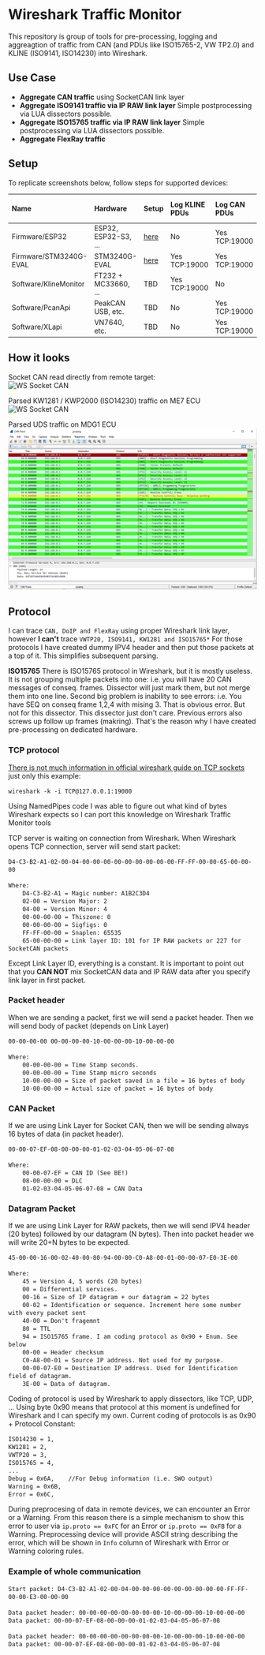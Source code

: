 # Wireshark Traffic Monitor
This repository is group of tools for pre-processing, logging and aggreagtion of traffic from CAN (and PDUs like ISO15765-2, VW TP2.0) and KLINE (ISO9141, ISO14230) into Wireshark.

## Use Case
 * **Aggregate CAN traffic** using SocketCAN link layer
 * **Aggregate ISO9141 traffic via IP RAW link layer** Simple postprocessing via LUA dissectors possible.
 * **Aggregate ISO15765 traffic via IP RAW link layer** Simple postprocessing via LUA dissectors possible.
 * **Aggregate FlexRay traffic**

## Setup
To replicate screenshots below, follow steps for supported devices: 

| Name                   | Hardware             | Setup                   | Log KLINE PDUs | Log CAN PDUs  | Log CAN frames | Log FlexRay frames |
| :--------------------- | :------------------- | :---------------------- | :------------- | :-----------  | :------------- | :----------------- |
| Firmware/ESP32         | ESP32, ESP32-S3, ... | [here](/Setup_ESP32.md) | No             | Yes TCP:19000 | Yes TCP:19001  | No                 |
| Firmware/STM3240G-EVAL | STM3240G-EVAL        | [here](/Setup_STM32.md) | Yes TCP:19000  | Yes TCP:19000 | Yes TCP:19001  | No                 |
| Software/KlineMonitor  | FT232 + MC33660, ... | TBD                     | Yes TCP:19000  | No            | No             | No                 |
| Software/PcanApi       | PeakCAN USB, etc.    | TBD                     | No             | Yes TCP:19000 | Yes TCP:19001  | No                 |
| Software/XLapi         | VN7640, etc.         | TBD                     | No             | Yes TCP:19000 | Yes TCP:19001  | Yes TCP:19002      |

## How it looks
Socket CAN read directly from remote target:  
![WS Socket CAN](/Resources/Wireshark_SocketCAN_Example.png)

Parsed KW1281 / KWP2000 (ISO14230) traffic on ME7 ECU  
![WS Socket CAN](/Resources/Wireshark_KWP2000_Example.png)

Parsed UDS traffic on MDG1 ECU  
![WS Socket CAN](/Resources/Wireshark_UDS_Example.png)

## Protocol
I can trace `CAN, DoIP and FlexRay` using proper Wireshark link layer, however **I can't** trace `VWTP20, ISO9141, KW1281 and ISO15765*` For those protocols I have created dummy IPV4 header and then put those packets at a top of it. This simplifies subsequent parsing.

**ISO15765** There is ISO15765 protocol in Wireshark, but it is mostly useless. It is not grouping multiple packets into one: i.e. you will have 20 CAN messages of conseq. frames. Dissector will just mark them, but not merge them into one line. Second big problem is inability to see errors: i.e. You have SEQ on conseq frame 1,2,4 with mising 3. That is obvious error. But not for this dissector. This dissector just don't care. Previous errors also screws up follow up frames (makring). That's the reason why I have created pre-processing on dedicated hardware.

### TCP protocol
[There is not much information in official wireshark guide on TCP sockets](https://wiki.wireshark.org/CaptureSetup/Pipes) just only this example:  
```
wireshark -k -i TCP@127.0.0.1:19000
```
Using NamedPipes code I was able to figure out what kind of bytes Wireshark expects so I can port this knowledge on Wireshark Traffic Monitor tools

TCP server is waiting on connection from Wireshark. When Wireshark opens TCP connection, server will send start packet:
```
D4-C3-B2-A1-02-00-04-00-00-00-00-00-00-00-00-00-FF-FF-00-00-65-00-00-00

Where:
    D4-C3-B2-A1 = Magic number: A1B2C3D4
    02-00 = Version Major: 2
    04-00 = Version Minor: 4
    00-00-00-00 = Thiszone: 0
    00-00-00-00 = Sigfigs: 0
    FF-FF-00-00 = Snaplen: 65535
    65-00-00-00 = Link layer ID: 101 for IP RAW packets or 227 for SocketCAN packets
```
Except Link Layer ID, everything is a constant. It is important to point out that you **CAN NOT** mix SocketCAN data and IP RAW data after you specify link layer in first packet.

### Packet header
When we are sending a packet, first we will send a packet header. Then we will send body of packet (depends on Link Layer)
```
00-00-00-00 00-00-00-00-10-00-00-00-10-00-00-00

Where:
    00-00-00-00 = Time Stamp seconds.
    00-00-00-00 = Time Stamp micro seconds
    10-00-00-00 = Size of packet saved in a file = 16 bytes of body
    10-00-00-00 = Actual size of packet = 16 bytes of body
```

### CAN Packet
If we are using Link Layer for Socket CAN, then we will be sending always 16 bytes of data (in packet header).
```
00-00-07-EF-08-00-00-00-01-02-03-04-05-06-07-08

Where:
    00-00-07-EF = CAN ID (See BE!)
    08-00-00-00 = DLC
    01-02-03-04-05-06-07-08 = CAN Data
```
### Datagram Packet
If we are using Link Layer for RAW packets, then we will send IPV4 header (20 bytes) followed by our datagram (N bytes). Then into packet header we will write 20+N bytes to be expected.
```
45-00-00-16-00-02-40-00-80-94-00-00-C0-A8-00-01-00-00-07-E0-3E-00

Where:
    45 = Version 4, 5 words (20 bytes)
    00 = Differential services.
    00-16 = Size of IP datagram + our datagram = 22 bytes
    00-02 = Identification or sequence. Increment here some number with every packet sent
    40-00 = Don't fragemnt
    80 = TTL
    94 = ISO15765 frame. I am coding protocol as 0x90 + Enum. See below
    00-00 = Header checksum
    C0-A8-00-01 = Source IP address. Not used for my purpose.
    00-00-07-E0 = Destination IP address. Used for Identification field of datagram.
    3E-00 = Data of datagram.
```
Coding of protocol is used by Wireshark to apply dissectors, like TCP, UDP, ... Using byte 0x90 means that protocol at this moment is undefined for Wireshark and I can specify my own. Current coding of protocols is as 0x90 + Protocol Constant:
```
ISO14230 = 1,
KW1281 = 2,
VWTP20 = 3,
ISO15765 = 4,
...
Debug = 0x6A,    //For Debug information (i.e. SWO output)
Warning = 0x6B,
Error = 0x6C,
```
During preprocesing of data in remote devices, we can encounter an Error or a Warning. From this reason there is a simple mechanism to show this error to user via `ip.proto == 0xFC` for an Error or `ip.proto == 0xFB` for a Warning. Preprocessing device will provide ASCII string describing the error, which will be shown in `Info` column of Wireshark with Error or Warning coloring rules.

### Example of whole communication
```
Start packet: D4-C3-B2-A1-02-00-04-00-00-00-00-00-00-00-00-00-FF-FF-00-00-E3-00-00-00

Data packet header: 00-00-00-00-00-00-00-00-10-00-00-00-10-00-00-00
Data packet: 00-00-07-EF-08-00-00-00-01-02-03-04-05-06-07-08

Data packet header: 00-00-00-00-00-00-00-00-10-00-00-00-10-00-00-00
Data packet: 00-00-07-EF-08-00-00-00-01-02-03-04-05-06-07-08
```